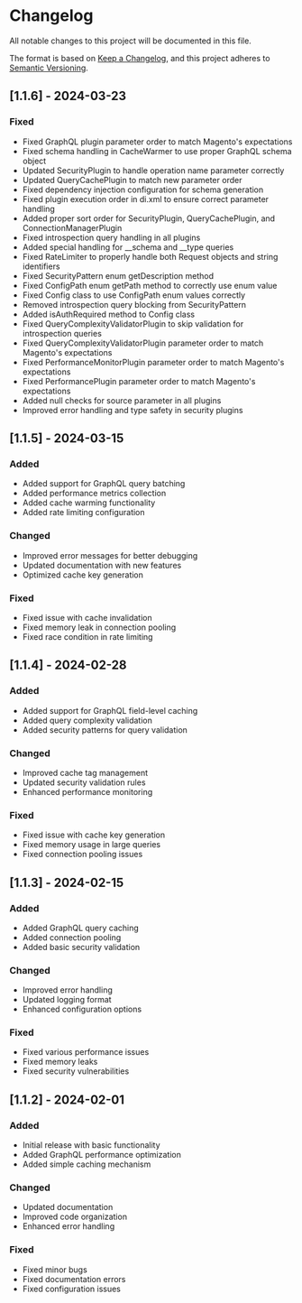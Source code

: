 # Changelog

All notable changes to this project will be documented in this file.

The format is based on [Keep a Changelog](https://keepachangelog.com/en/1.0.0/), and this project adheres to [Semantic Versioning](https://semver.org/spec/v2.0.0.html).

## [1.1.6] - 2024-03-23

### Fixed

- Fixed GraphQL plugin parameter order to match Magento's expectations
- Fixed schema handling in CacheWarmer to use proper GraphQL schema object
- Updated SecurityPlugin to handle operation name parameter correctly
- Updated QueryCachePlugin to match new parameter order
- Fixed dependency injection configuration for schema generation
- Fixed plugin execution order in di.xml to ensure correct parameter handling
- Added proper sort order for SecurityPlugin, QueryCachePlugin, and ConnectionManagerPlugin
- Fixed introspection query handling in all plugins
- Added special handling for __schema and __type queries
- Fixed RateLimiter to properly handle both Request objects and string identifiers
- Fixed SecurityPattern enum getDescription method
- Fixed ConfigPath enum getPath method to correctly use enum value
- Fixed Config class to use ConfigPath enum values correctly
- Removed introspection query blocking from SecurityPattern
- Added isAuthRequired method to Config class
- Fixed QueryComplexityValidatorPlugin to skip validation for introspection queries
- Fixed QueryComplexityValidatorPlugin parameter order to match Magento's expectations
- Fixed PerformanceMonitorPlugin parameter order to match Magento's expectations
- Fixed PerformancePlugin parameter order to match Magento's expectations
- Added null checks for source parameter in all plugins
- Improved error handling and type safety in security plugins

## [1.1.5] - 2024-03-15

### Added

- Added support for GraphQL query batching
- Added performance metrics collection
- Added cache warming functionality
- Added rate limiting configuration

### Changed

- Improved error messages for better debugging
- Updated documentation with new features
- Optimized cache key generation

### Fixed

- Fixed issue with cache invalidation
- Fixed memory leak in connection pooling
- Fixed race condition in rate limiting

## [1.1.4] - 2024-02-28

### Added

- Added support for GraphQL field-level caching
- Added query complexity validation
- Added security patterns for query validation

### Changed

- Improved cache tag management
- Updated security validation rules
- Enhanced performance monitoring

### Fixed

- Fixed issue with cache key generation
- Fixed memory usage in large queries
- Fixed connection pooling issues

## [1.1.3] - 2024-02-15

### Added

- Added GraphQL query caching
- Added connection pooling
- Added basic security validation

### Changed

- Improved error handling
- Updated logging format
- Enhanced configuration options

### Fixed

- Fixed various performance issues
- Fixed memory leaks
- Fixed security vulnerabilities

## [1.1.2] - 2024-02-01

### Added

- Initial release with basic functionality
- Added GraphQL performance optimization
- Added simple caching mechanism

### Changed

- Updated documentation
- Improved code organization
- Enhanced error handling

### Fixed

- Fixed minor bugs
- Fixed documentation errors
- Fixed configuration issues
